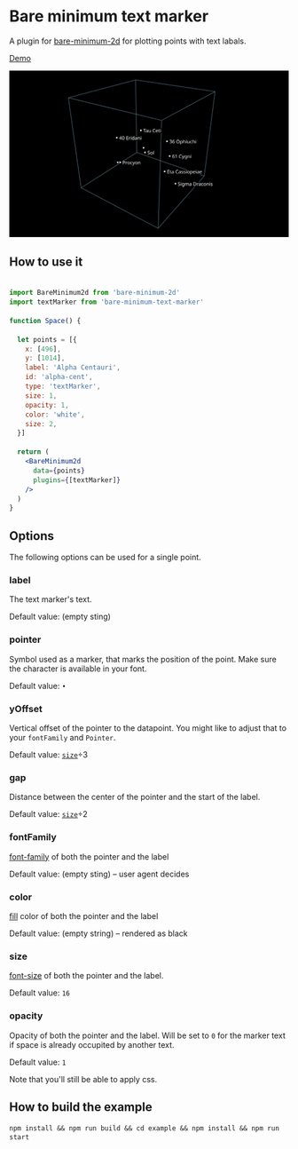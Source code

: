 # Bare minimum text marker

A plugin for [bare-minimum-2d](https://www.npmjs.com/package/bare-minimum-2d) for plotting points with text labals. 

[Demo](https://fuddl.github.io/bare-minimum-text-marker/)

![](./example/public/favicon.svg)

## How to use it

```jsx

import BareMinimum2d from 'bare-minimum-2d'
import textMarker from 'bare-minimum-text-marker'

function Space() {

  let points = [{
    x: [496],
    y: [1014],
    label: 'Alpha Centauri',
    id: 'alpha-cent',
    type: 'textMarker',
    size: 1,
    opacity: 1,
    color: 'white',
    size: 2,
  }]

  return (
    <BareMinimum2d
      data={points}
      plugins={[textMarker]}
    />
  )
}

```

## Options

The following options can be used for a single point.

### label 

The text marker's text.

Default value: (empty sting)

### pointer

Symbol used as a marker, that marks the position of the point. Make sure the 
character is available in your font.

Default value: `•`

### yOffset

Vertical offset of the pointer to the datapoint. You might like to adjust that 
to your `fontFamily` and `Pointer`.

Default value: [`size`](#size)÷3

### gap

Distance between the center of the pointer and the start of the label.

Default value: [`size`](#size)÷2

### fontFamily

[font-family] of both the pointer and the label 

Default value: (empty sting) – user agent decides

### color 

[fill] color of both the pointer and the label 

Default value: (empty string) – rendered as black

### size

[font-size] of both the pointer and the label.

Default value: `16`

### opacity

Opacity of both the pointer and the label. Will be set to `0` for the marker
text if space is already occupited by another text.

Default value: `1`

Note that you'll still be able to apply css.

## How to build the example

```
npm install && npm run build && cd example && npm install && npm run start
```

[font-family]: https://developer.mozilla.org/en-US/docs/Web/SVG/Attribute/font-family
[fill]: https://developer.mozilla.org/en-US/docs/Web/SVG/Attribute/fill
[font-size]: https://developer.mozilla.org/en-US/docs/Web/SVG/Attribute/font-size
